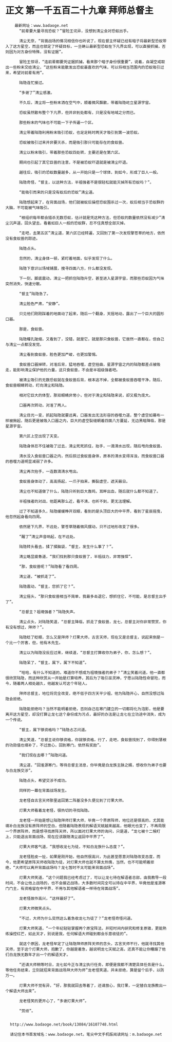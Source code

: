 # 正文 第一千五百二十九章 拜师总督主
        最新网址：www.badaoge.net
          “前辈要大量寻找恐蚁？”冒险王诧异，没想到清尘会对恐蚁出手。
      
          清尘无奈，“背面战场的情况相信你也听说了，现在督主怀疑已经有暗子将最新型恐蚁带入了这方星空，而且也锁定了怀疑目标，一旦确认最新型恐蚁在下凡界出现，可以直接抓捕，否则因为对方身份特殊，没有证据”。
      
          冒险王惊讶，“连前辈都要凭证据抓捕，看来那个暗子身份很重要”，说着，自凝空戒取出一些粉末交给清尘，“这些粉末能散发出恐蚁最喜欢的气味，可以将相当范围内的恐蚁吸引过来，希望对前辈有用”。
      
          陆隐连忙接过。
      
          “多谢了”清尘感激。
      
          不久后，清尘将一些粉末洒在空气中，顺着微风飘散，带着陆隐屹立星源宇宙。
      
          恐蚁虽然散布整个下凡界，但并非到处都有，只是没有地域之分而已。
      
          那些粉末的气味也不可能一下子传遍一个区。
      
          清尘带着陆隐利用粉末吸引恐蚁，也足足耗时两天才吸引到第一波恐蚁。
      
          恐蚁被吸引过来并非要灭杀，而是吸引那只可能存在的食蚁兽。
      
          清尘以粉末吸引，带着那些恐蚁四处转，主要还是在第六区。
      
          期间也引起了其它巨兽的注意，不是被恐蚁吓退就是被清尘吓退。
      
          越往后，吸引的恐蚁数量越多，从一开始只是一个球体，到如今，形成了巨人一般。
      
          陆隐奇怪，“督主，以这种方法，半祖强者不是很轻松就能灭掉所有恐蚁吗？”。
      
          “能吸引而来的只是没有蚁后的恐蚁”清尘道。
      
          陆隐想起来了，在背面战场，他们就被蚁后操控恐蚁围杀过一次，蚁后相当于恐蚁群的大脑，不可能被气味吸引。
      
          “根组织每年都会猎杀无数恐蚁，估计就是凭这种方法，但恐蚁的数量依然没有减少”清尘沉声道，回头望去，看着如巨人一般的恐蚁群，忍不住真想全部灭掉。
      
          “走吧，去第五区”清尘道，第六区已经转遍，又回到了第一次发现擎苍草的地方，依然没有食蚁兽的踪迹。
      
          陆隐点头。
      
          忽然的，清尘身体一顿，紧盯着地面，似乎发现了什么。
      
          陆隐下意识以场域铺展，搜寻四面八方，什么都没发现。
      
          下一刻，脚底震动，清尘一把抓住陆隐升空，甚至进入星源宇宙，而那些恐蚁因为气味突然消失，快速分散。
      
          “督主”陆隐急了。
      
          清尘脸色严肃，“安静”。
      
          只见他们刚刚踩着的地面动了起来，随后一个翻身，天摇地动，露出了一个巨大的圆形口器。
      
          那是，食蚁兽。
      
          陆隐瞳孔陡缩，又看到了，没错，就是它，就是那只食蚁兽，它居然一直都在，但自己与清尘一点都没发觉。
      
          清尘看到食蚁兽，脸色更加严峻，也更加警惕。
      
          食蚁兽口器掉转，对准后背，猛地吞噬，虚空扭曲，星源宇宙之内的陆隐都差点被吸走，能影响清尘保护他的力量，这只食蚁兽，不会是半祖级强者吧。
      
          被清尘吸引的无数恐蚁就在食蚁兽后背，根本逃不掉，全都被食蚁兽吞噬干净，随后，食蚁兽眼睛转动，盯向清尘和陆隐。
      
          相对它巨大的体型，那双眼睛非常小，但对于清尘和陆隐来说，却又极为庞大。
      
          口器再次转动，对准了两人。
      
          清尘目光一变，抓起陆隐就要远离，口器发出无法形容的吞噬力道，整个虚空如幕布一样被揪起，随后更是被吸入口器之内，巨大的虚空裂缝朝着四面八方蔓延，无边黑暗降临，那是星源宇宙。
      
          第六区上空出现了天变。
      
          陆隐身体忍不住被吸了过去，清尘死死抓住，抬手，一滴清水出现，随后甩向食蚁兽。
      
          清水没入食蚁兽口器之内，然后掠过食蚁兽身体，原本的清水变得浑浊，而食蚁兽口器的吞噬力道明显减弱了许多。
      
          清尘再次抬手，一连数滴清水甩出。
      
          食蚁兽身体动了，高高扬起，一爪子拍来，撕裂虚空，遮天蔽日。
      
          清尘也不知道做了什么，陆隐只听到巨大轰鸣，耳畔出血，随后就什么都不知道了。
      
          半祖强者的对战，他距离那么近，看不清，也听不到，更无法理解。
      
          过了不知道多久，陆隐缓缓睁开双眼，看到的是头顶巨大的中平界，看到了星辰摇曳，他忽然起身看向四周。
      
          依然是下凡界，不远处，擎苍草随着微风摆动，只不过地形改变了很多。
      
          “醒了”清尘声音响起，在不远处。
      
          陆隐转头看去，揉了揉脑袋，“督主，发生什么事了？”。
      
          清尘略显疲惫道，“我们找到那只食蚁兽了，半祖战力，非常强悍”。
      
          “那，食蚁兽呢？”陆隐看了看四周。
      
          清尘道，“被抓走了”。
      
          陆隐震动，“督主，您抓了它？”。
      
          清尘摇头，“那只食蚁兽相当不简单，我最多击退它，想抓住它，不可能，是总督主出手了”。
      
          “总督主？祖境强者？”陆隐失声。
      
          清尘点头，对陆隐笑道，“总督主降临，抓走了食蚁兽，龙七，总督主对你非常赞赏，你有没有想过，拜师？”。
      
          陆隐眨了眨眼，怎么又是拜师？灯果大师，古言天师，现在又是总督主，说起来倒是一个比一个厉害，但，他有木先生。
      
          清尘以为陆隐没反应过来，继续道，“总督主打算收你为弟子，你，怎么想？”。
      
          陆隐呆了，“督主，属下，属下不知道”。
      
          “哈哈，有什么不知道的，难道你不想成为祖境强者的弟子？”清尘笑着问道，他一直都很欣赏陆隐，而这种欣赏从一开始是打算培养，其后为了吸引巫灵神，宁愿以陆隐性命冒险，而今，随着两人相处越久，他越发认可这个年轻人。
      
          拜师总督主，地位将完全改变，绝不低于四方天平少祖，他为陆隐开心，自然没想过陆隐会拒绝。
      
          陆隐能拒绝吗？当然不能明着拒绝，否则自己在寒门建立的一切都将化为泡影，他是要离开这方星空，却没打算让龙七这个身份成为污点，最好的办法是让龙七在立功途中消失，成为一个传说。
      
          “督主，属下够资格吗？”陆隐忐忑问道。
      
          清尘笑道，“总督主说你够资格，你就够资格，行了，走吧，食蚁兽找到了，你得到慧根的功勋值也填补了，不过放心，回到寒门，依然有奖励”。
      
          “我们现在去哪？”陆隐问道。
      
          清尘道，“回淮源寒门，等待总督主消息，你毕竟是白龙族主脉之婿，想收你为弟子也要与白龙族交涉”。
      
          陆隐点头，希望交涉不成功。
      
          同样的一幕在背面战场发生。
      
          龙老怪自古言天师那里返回第二阵基没多久便见到了灯果大师。
      
          灯果大师看着龙老怪，很热切的寻找陆隐。
      
          龙老怪一开始是想让陆隐拜师灯果大师，毕竟一个界原阵师，地位还是很高的，尤其能填补白龙族没有原阵师的空白，但随着陆隐表现的解语天赋越来越高，他眼光也变了，不再局限一个界原阵师，而是想寻找原阵天师，所以面对灯果大师的询问，只是道，“龙七被十二候盯上，只能退出背面战场，现在应该跟随清尘返回中平界了”。
      
          灯果大师客气道，“我想收龙七为徒，不知白龙族什么态度？”。
      
          龙老怪脸皮一扯，如果是刚开始，他自然很高兴，为此甚至愿意对陆隐改变态度，而今，他更希望原阵天师收陆隐为徒，对灯果大师也就不算太热情，当然，也不可能明着拒绝，“大师可以离开背面战场吗？龙七暂时不太可能来背面战场”。
      
          灯果大师笑道，“这个问题我已经考虑过了，可以让龙七待在解语者总部，由我教导一段时间，不会让他上战场的，也不会接近战场，大多数时间完全可以待在中平界，毕竟他是淮源寒门门主，有资格留在中平界，不用与其他解语者一样待在背面战场”。
      
          龙老怪故作高兴，“这样最好了”。
      
          灯果大师微笑点头。
      
          “不过，大师为什么突然这么着急收龙七为徒了？”龙老怪奇怪问道。
      
          灯果大师笑道，“一个年纪轻轻掌握两个原宝阵法，并短时间内研究和修复原锥，更能熟练操控红芒，如此天才，别说是我，任何解语大师碰到都会乐意收徒的”。
      
          就这个原因，龙老怪牟定了让陆隐拜师原阵天师的念头，古言天师不行，他就寻找其他天师，至于这个灯果大师，抱歉了，你越是着急，越说明龙七天赋之高，还真不能让你糟蹋了他们白龙族无数年才出一个的解语天才。
      
          “还请大师稍等时日，龙七如今正与清尘执行任务，即便是我都不清楚具体任务是什么，等他任务结束，立刻就招来背面战场拜大师为师”龙老怪笑道，并未拒绝，算是留个后手，以防万一。
      
          灯果大师不觉有异，“好，那我就回去等着了，还请放心，我灯果，一定替白龙族教出一个解语大师出来”。
      
          龙老怪笑的更开心了，“多谢灯果大师”。
      
          “劳烦”。
      
      
      http://www.badaoge.net/book/13084/16107748.html
      
      请记住本书首发域名：www.badaoge.net。笔尖中文手机版阅读网址：m.badaoge.net